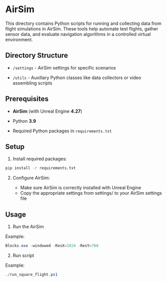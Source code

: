 # AirSim

This directory contains Python scripts for running and collecting data from flight simulations in AirSim. These tools help automate test flights, gather sensor data, and evaluate navigation algorithms in a controlled virtual environment.

## Directory Structure

- `/settings` - AirSim settings for specific scenarios

- `/utils` - Auxillary Python classes like data collectors or video assembling scripts

## Prerequisites

- **AirSim** (with Unreal Engine **4.27**)

- Python **3.9**

- Required Python packages in `requirements.txt`

## Setup 

1. Install required packages:

``` bash
pip install -r requirements.txt
```

2. Configure AirSim:

    - Make sure AirSim is correctly installed with Unreal Engine
    - Copy the appropriate settings from settings/ to your AirSim settings file

## Usage

1. Run the AirSim

Example:

``` powershell
Blocks.exe -windowed -ResX=1024 -ResY=768
```

2. Run script

Example:

``` powershell
./run_square_flight.ps1
```